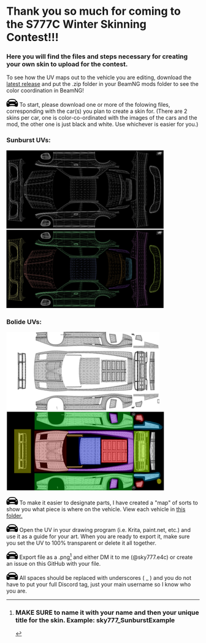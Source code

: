 # Thank you so much for coming to the S777C Winter Skinning Contest!!!
### Here you will find the files and steps necessary for creating your own skin to upload for the contest.
To see how the UV maps out to the vehicle you are editing, download the [latest release](<https://github.com/BuilderSky/BeamNG-Skin-Contest/releases/download/V1/skinmaps.zip>) and put the .zip folder in your BeamNG mods folder to see the color coordination in BeamNG!

![Test](/assets/Car.png) To start, please download one or more of the folowing files, corresponding with the car(s) you plan to create a skin for. (There are 2 skins per car, one is color-co-ordinated with the images of the cars and the mod, the other one is just black and white. Use whichever is easier for you.)
    
### Sunburst UVs:

[![B&W Sunburst UV](/assets/sunburstUVThumb.png)](/downloadUVs/Sunburst%20UV.png)
[![Colored Sunburst UV](/assets/sunburstColoredUVThumb.png)](/downloadUVs/Sunburst%20Colored%20UV.png)

### Bolide UVs:

[![B&W Bolide UV](/assets/bolideUVThumb.png)](/downloadUVs/Bolide%20UV.png)
[![Colored Bolide UV](/assets/bolideColoredUVThumb.png)](/downloadUVs/Bolide%20Colored%20UV.png)

![Test](/assets/Car.png) To make it easier to designate parts, I have created a "map" of sorts to show you what piece is where on the vehicle. View each vehicle in [this folder.](<mappedVehicles/>)

![Test](/assets/Car.png) Open the UV in your drawing program (i.e. Krita, paint.net, etc.) and use it as a guide for your art. When you are ready to export it, make sure you set the UV to 100% transparent or delete it all together.

![Test](/assets/Car.png) Export file as a .png[^1] and either DM it to me (@sky777.e4c) or create an issue on this GitHub with your file.

[^1]: ### MAKE SURE to name it with your name and then your unique title for the skin. Example: sky777_SunburstExample

![Test](/assets/Car.png) All spaces should be replaced with underscores ( _ ) and you do not have to put your full Discord tag, just your main username so I know who you are.
